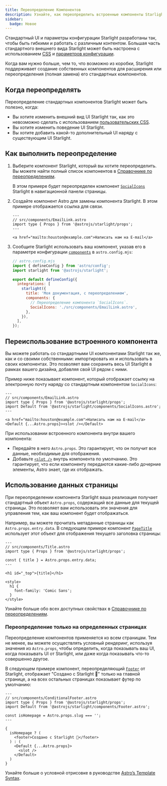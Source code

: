 ```yaml
---
title: Переопределение Компонентов
description: Узнайте, как переопределить встроенные компоненты Starlight, чтобы добавить пользовательские элементы в UI вашего сайта документации.
sidebar:
  badge: Новое
---
```


Стандартный UI и параметры конфигурации Starlight разработаны так,
чтобы быть гибкими и работать с различным контентом. 
Большая часть стандартного внешнего вида Starlight может быть настроена с использованием [CSS](/ru/guides/css-and-tailwind/)
и [параметров конфигурации](/ru/guides/customization/).

Когда вам нужно больше, чем то, что возможно из коробки, 
Starlight поддерживает создание собственных компонентов для расширения или переопределения (полная замена) его стандартных компонентов.

## Когда переопределять

Переопределение стандартных компонентов Starlight может быть полезно, когда:

- Вы хотите изменить внешний вид UI Starlight так, как это невозможно сделать с использованием [пользовательских CSS](/ru/guides/css-and-tailwind/).
- Вы хотите изменить поведение UI Starlight.
- Вы хотите добавить какой-то дополнительный UI наряду с существующим UI Starlight.

## Как выполнить переопределение

1. Выберите компонент Starlight, который вы хотите переопределить.
   Вы можете найти полный список компонентов в [Справочнике по переопределениям](/ru/reference/overrides/).

   В этом примере будет переопределен компонент [`SocialIcons`](/ru/reference/overrides/#socialicons) Starlight в навигационной панели страницы.

2. Создайте компонент Astro для замены компонента Starlight.
   В этом примере отображается ссылка для связи.

   ```astro
   ---
   // src/components/EmailLink.astro
   import type { Props } from '@astrojs/starlight/props';
   ---

   <a href="mailto:houston@example.com">Написать нам на E-mail</a>
   ```

3. Сообщите Starlight использовать ваш компонент, указав его в параметре конфигурации [`components`](/ru/reference/configuration/#components) в `astro.config.mjs`:

   ```js {9-12}
   // astro.config.mjs
   import { defineConfig } from 'astro/config';
   import starlight from '@astrojs/starlight';

   export default defineConfig({
     integrations: [
       starlight({
         title: 'Моя документация, с переопределением',
         components: {
           // Переопределение компонента `SocialIcons`.
           SocialIcons: './src/components/EmailLink.astro',
         },
       }),
     ],
   });
   ```

## Переиспользование встроенного компонента

Вы можете работать со стандартными UI компонентами Starlight так же,
как и со своими собственными: импортировать их и использовать в своих компонентах. 
Это позволяет вам сохранить весь UI Starlight в рамках вашего дизайна,
добавляя свой UI рядом с ними.

Пример ниже показывает компонент, который отображает ссылку на электронную почту наряду со стандартным компонентом `SocialIcons`:

```astro {4,8}
---
// src/components/EmailLink.astro
import type { Props } from '@astrojs/starlight/props';
import Default from '@astrojs/starlight/components/SocialIcons.astro';
---

<a href="mailto:houston@example.com">Написать нам на E-mail</a>
<Default {...Astro.props}><slot /></Default>
```

При использовании встроенного компонента внутри вашего компонента:

- Передайте в него `Astro.props`. Это гарантирует, что он получит все данные, необходимые для отображения.
- Добавьте [`<slot />`](https://docs.astro.build/ru/core-concepts/astro-components/#slots) внутрь компонента по умолчанию. Это гарантирует, что если компоненту передаются какие-либо дочерние элементы, Astro знает, где их отображать.

## Использование данных страницы

При переопределении компонента Starlight ваша реализация получает стандартный объект `Astro.props`, содержащий все данные для текущей страницы.
Это позволяет вам использовать эти значения для управления тем, как ваш компонент будет отображаться.

Например, вы можете прочитать метаданные страницы как `Astro.props.entry.data`. 
В следующем примере компонент [`PageTitle`](/ru/reference/overrides/#pagetitle) использует этот объект для отображения текущего заголовка страницы:

```astro {5} "{title}"
---
// src/components/Title.astro
import type { Props } from '@astrojs/starlight/props';

const { title } = Astro.props.entry.data;
---

<h1 id="_top">{title}</h1>

<style>
  h1 {
    font-family: 'Comic Sans';
  }
</style>
```

Узнайте больше обо всех доступных свойствах в [Справочнике по переопределениям](/ru/reference/overrides/#component-props).

### Переопределение только на определенных страницах

Переопределение компонентов применяется ко всем страницам. Тем не менее, вы можете осуществлять условный рендеринг,
используя значения из `Astro.props`, чтобы определить, когда показывать ваш UI,
когда показывать UI от Starlight, или даже когда показывать что-то совершенно другое.

В следующем примере компонент, переопределяющий [`Footer`](/ru/reference/overrides/#footer-1) от Starlight, 
отображает "Создано с Starlight 🌟" только на главной странице, а на всех остальных страницах показывает футер по умолчанию:

```astro
---
// src/components/ConditionalFooter.astro
import type { Props } from '@astrojs/starlight/props';
import Default from '@astrojs/starlight/components/Footer.astro';

const isHomepage = Astro.props.slug === '';
---

{
  isHomepage ? (
    <footer>Создано с Starlight 🌟</footer>
  ) : (
    <Default {...Astro.props}>
      <slot />
    </Default>
  )
}
```

Узнайте больше о условной отрисовке в руководстве [Astro’s Template Syntax](https://docs.astro.build/ru/core-concepts/astro-syntax/#dynamic-html).
